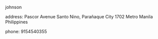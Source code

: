 
johnson

address:
Pascor Avenue
Santo Nino, Parañaque City
1702 Metro Manila 
Philippines

phone: 9154540355
